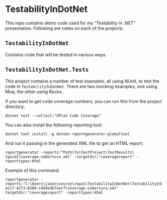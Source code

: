 # TestabilityInDotNet

This repo contains demo code used for my "Testability in .NET" presentation. Following are notes on each of the projects:

## `TestabilityInDotNet`

Contains code that will be tested in various ways.

## `TestabilityInDotNet.Tests`

This project contains a number of test examples, all using NUnit, to test the code in `TestabilityInDotNet`. There are two mocking examples, one using Moq, the other using Rocks.

If you want to get code coverage numbers, you can run this from the project directory:

```
dotnet test --collect:"XPlat Code Coverage"
```

You can also install the following reporting tool:

```
dotnet tool install -g dotnet-reportgenerator-globaltool
```

And run it passing in the generated XML file to get an HTML report:

```
reportgenerator -reports:"Path\To\TestProject\TestResults\{guid}\coverage.cobertura.xml" -targetdir:"coveragereport" -reporttypes:Html
```

Example of this command:

```
reportgenerator -reports:"C:\Users\jason\source\repos\TestabilityInDotNet\TestabilityInDotNet.Tests\TestResults\0c6e276b-ecc7-4273-82b0-c464edb7eacf\coverage.cobertura.xml" -targetdir:"coveragereport" -reporttypes:Html
```